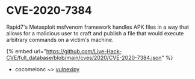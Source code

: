 # CVE-2020-7384

Rapid7's Metasploit msfvenom framework handles APK files in a way that allows for a malicious user to craft and publish a file that would execute arbitrary commands on a victim's machine.

{% embed url="https://github.com/Live-Hack-CVE/full_database/blob/main/cves/2020/CVE-2020-7384.json" %}


* cocomelonc ~> [vulnexipy](https://www.alice-snow.ru/2020/database/cve-2020-7384/vulnexipy-cocomelonc)